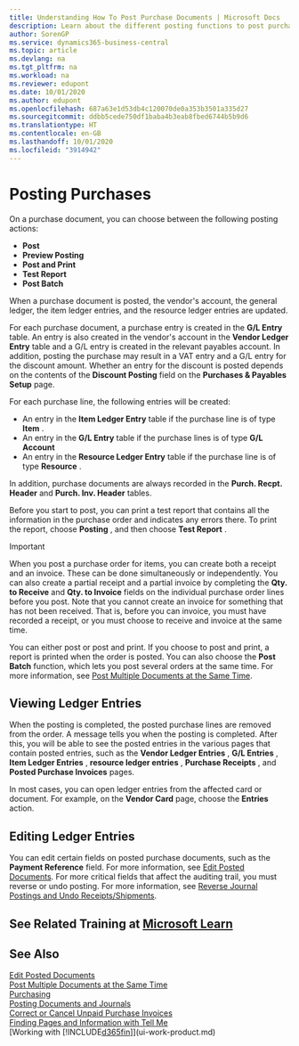 ```yaml
---
title: Understanding How To Post Purchase Documents | Microsoft Docs
description: Learn about the different posting functions to post purchase documents, and how you can update posted documents.
author: SorenGP
ms.service: dynamics365-business-central
ms.topic: article
ms.devlang: na
ms.tgt_pltfrm: na
ms.workload: na
ms.reviewer: edupont
ms.date: 10/01/2020
ms.author: edupont
ms.openlocfilehash: 687a63e1d53db4c120070de0a353b3501a335d27
ms.sourcegitcommit: ddbb5cede750df1baba4b3eab8fbed6744b5b9d6
ms.translationtype: HT
ms.contentlocale: en-GB
ms.lasthandoff: 10/01/2020
ms.locfileid: "3914942"
---
```

# <a name="posting-purchases"></a>Posting Purchases
On a purchase document, you can choose between the following posting actions:

* **Post**
* **Preview Posting**
* **Post and Print**
* **Test Report**
* **Post Batch**

When a purchase document is posted, the vendor's account, the general ledger, the item ledger entries, and the resource ledger entries  are updated.

For each purchase document, a purchase entry is created in the **G/L Entry** table. An entry is also created in the vendor's account in the **Vendor Ledger Entry** table and a G/L entry is created in the relevant payables account. In addition, posting the purchase may result in a VAT entry and a G/L entry for the discount amount. Whether an entry for the discount is posted depends on the contents of the **Discount Posting** field on the **Purchases & Payables Setup** page.

For each purchase line, the following entries will be created:
- An entry in the **Item Ledger Entry** table if the purchase line is of type **Item** .
- An entry in the **G/L Entry** table if the purchase lines is of type **G/L Account**
- An entry in the **Resource Ledger Entry** table if the purchase line is of type **Resource** .

In addition, purchase documents are always recorded in the **Purch. Recpt. Header** and **Purch. Inv. Header** tables.

Before you start to post, you can print a test report that contains all the information in the purchase order and indicates any errors there. To print the report, choose **Posting** , and then choose **Test Report** .

> [!IMPORTANT]  
>   When you post a purchase order for items, you can create both a receipt and an invoice. These can be done simultaneously or independently. You can also create a partial receipt and a partial invoice by completing the **Qty. to Receive** and **Qty. to Invoice** fields on the individual purchase order lines before you post. Note that you cannot create an invoice for something that has not been received. That is, before you can invoice, you must have recorded a receipt, or you must choose to receive and invoice at the same time.

You can either post or post and print. If you choose to post and print, a report is printed when the order is posted. You can also choose the **Post Batch** function, which lets you post several orders at the same time. For more information, see [Post Multiple Documents at the Same Time](ui-batch-posting.md).

## <a name="viewing-ledger-entries"></a>Viewing Ledger Entries
When the posting is completed, the posted purchase lines are removed from the order. A message tells you when the posting is completed. After this, you will be able to see the posted entries in the various pages that contain posted entries, such as the **Vendor Ledger Entries** , **G/L Entries** , **Item Ledger Entries** , **resource ledger entries** , **Purchase Receipts** , and **Posted Purchase Invoices** pages.

In most cases, you can open ledger entries from the affected card or document. For example, on the **Vendor Card** page, choose the **Entries** action.

## <a name="editing-ledger-entries"></a>Editing Ledger Entries
You can edit certain fields on posted purchase documents, such as the **Payment Reference** field. For more information, see [Edit Posted Documents](across-edit-posted-document.md). For more critical fields that affect the auditing trail, you must reverse or undo posting. For more information, see [Reverse Journal Postings and Undo Receipts/Shipments](finance-how-reverse-journal-posting.md).

## <a name="see-related-training-at-microsoft-learn"></a>See Related Training at [Microsoft Learn](/learn/modules/receive-invoice-dynamics-d365-business-central/index)

## <a name="see-also"></a>See Also
[Edit Posted Documents](across-edit-posted-document.md)  
[Post Multiple Documents at the Same Time](ui-batch-posting.md)  
[Purchasing](purchasing-manage-purchasing.md)  
[Posting Documents and Journals](ui-post-documents-journals.md)  
[Correct or Cancel Unpaid Purchase Invoices](purchasing-how-correct-cancel-unpaid-purchase-invoices.md)  
[Finding Pages and Information with Tell Me](ui-search.md)  
[Working with [!INCLUDE[d365fin](includes/d365fin_md.md)]](ui-work-product.md)
